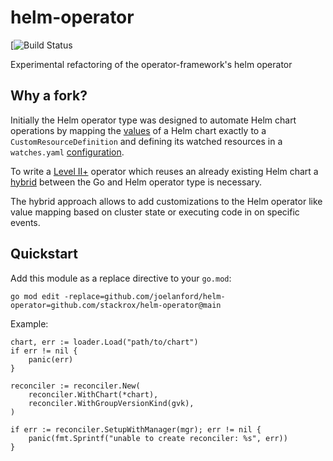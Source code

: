 # helm-operator

[![Build Status](https://github.com/stackrox/helm-operator/workflows/CI/badge.svg?branch=main)

Experimental refactoring of the operator-framework's helm operator

## Why a fork?

Initially the Helm operator type was designed to automate Helm chart operations
by mapping the [values](https://helm.sh/docs/chart_template_guide/values_files/) of a Helm chart exactly to a 
`CustomResourceDefinition` and defining its watched resources in a `watches.yaml` 
[configuration](https://sdk.operatorframework.io/docs/building-operators/helm/tutorial/#watch-the-nginx-cr).

To write a [Level II+](https://sdk.operatorframework.io/docs/advanced-topics/operator-capabilities/operator-capabilities/) operator 
which reuses an already existing Helm chart a [hybrid](https://github.com/operator-framework/operator-sdk/issues/670)
between the Go and Helm operator type is necessary.

The hybrid approach allows to add customizations to the Helm operator like value mapping based on cluster state or
executing code in on specific events.

## Quickstart

Add this module as a replace directive to your `go.mod`:

```
go mod edit -replace=github.com/joelanford/helm-operator=github.com/stackrox/helm-operator@main
```

Example:

```
chart, err := loader.Load("path/to/chart")
if err != nil {
    panic(err)
}

reconciler := reconciler.New(
    reconciler.WithChart(*chart),
    reconciler.WithGroupVersionKind(gvk),
)

if err := reconciler.SetupWithManager(mgr); err != nil {
    panic(fmt.Sprintf("unable to create reconciler: %s", err))
}
```

